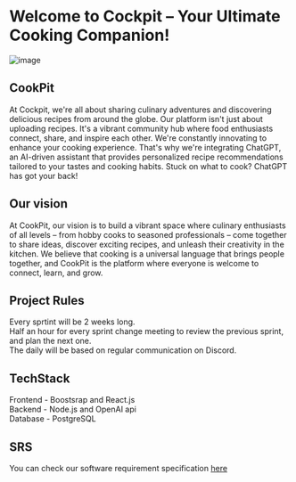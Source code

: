# Welcome to Cockpit – Your Ultimate Cooking Companion!


![image](https://github.com/SE-TINF22B6/CookPit/assets/123726577/25e862dd-fa46-4c39-9cb7-3adc34454a4b)


## CookPit 

At Cockpit, we're all about sharing culinary adventures and discovering delicious recipes from around the globe. Our platform isn't just about uploading recipes. It's a vibrant community hub where food enthusiasts connect, share, and inspire each other. We're constantly innovating to enhance your cooking experience. That's why we're integrating ChatGPT, an AI-driven assistant that provides personalized recipe recommendations tailored to your tastes and cooking habits. Stuck on what to cook? ChatGPT has got your back!

## Our vision

At CookPit, our vision is to build a vibrant space where culinary enthusiasts of all levels – from hobby cooks to seasoned professionals – come together to share ideas, discover exciting recipes, and unleash their creativity in the kitchen.
We believe that cooking is a universal language that brings people together, and CookPit is the platform where everyone is welcome to connect, learn, and grow. 

## Project Rules

Every sprtint will be 2 weeks long. <br>
Half an hour for every sprint change meeting to review the previous sprint, and plan the next one. <br>
The daily will be based on regular communication on Discord. <br>

## TechStack

Frontend - Boostsrap and React.js <br>
Backend - Node.js and OpenAI api <br>
Database - PostgreSQL

## SRS

You can check our software requirement specification [here](https://github.com/SE-TINF22B6/CookPit/blob/main/Docs/srs.md)
